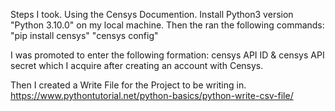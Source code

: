  Steps I took. 
 Using the Censys Documention.
 Install Python3 version "Python 3.10.0" on my local machine. 
 Then the ran the following commands:
 "pip install censys"
 "censys config"

 I was promoted  to enter the following formation:
  censys API ID & censys API secret which I acquire after creating an account with Censys.


   Then I created a Write File for the Project to be writing in. 
    https://www.pythontutorial.net/python-basics/python-write-csv-file/

